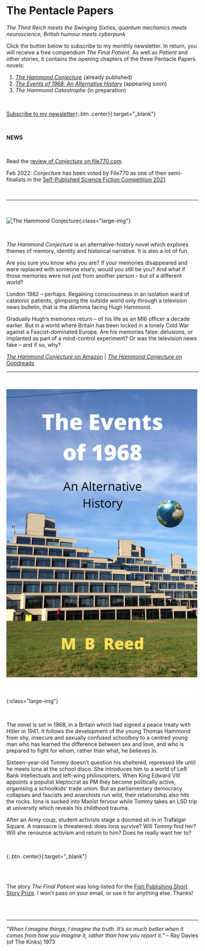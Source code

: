 ﻿---
layout: home
menu: home
---

# The Pentacle Papers
*The Third Reich meets the Swinging Sixties, quantum mechanics meets neuroscience, British humour meets cyberpunk*
<br/>

Click the button below to subscribe to my monthly newsletter. In return, you will receive a free compendium *The Final Patient*. As well as *Patient* and other stories, it contains the opening chapters of the three Pentacle Papers novels:
1. [*The Hammond Conjecture*](https://mybook.to/conjecture) (already published) 
2. [*The Events of 1968: An Alternative History*](https://mybook.to/events) (appearing soon)
3. *The Hammond Catastrophe* (in preparation)

<br/>

[Subscribe to my newsletter](https://mailchi.mp/b0fc2207af03/newsletter-signup){:.btn .center}{:target="_blank"}

<br/>

**NEWS**

<br/>

Read the [review of *Conjecture* on file770.com](http://file770.com/review-the-hammond-conjecture/). 

Feb 2022: *Conjecture* has been voted by File770 as one of their semi-finalists in the [Self-Published Science Fiction Competition 2021](http://file770.com/team-file-770s-semifinalists-for-the-self-published-science-fiction-competition/comment-page-1/) 

<br/>

---

<br/>

![The Hammond Conjecture](/assets/img/cover-full-v4.png){:class="large-img"}

<br/>

*The Hammond Conjecture* is an alternative-history novel which explores themes of memory, identity and historical narrative. It is also a lot of fun.

Are you sure you know who you are? If your memories disappeared and were replaced with someone else’s, would you still be you? And what if those memories were not just from another person - but of a different world?

London 1982 – perhaps. Regaining consciousness in an isolation ward of catatonic patients, glimpsing the outside world only through a television news bulletin, that is the dilemma facing Hugh Hammond.

Gradually Hugh’s memories return – of his life as an MI6 officer a decade earlier. But in a world where Britain has been locked in a lonely Cold War against a Fascist-dominated Europe. Are his memories false: delusions, or implanted as part of a mind-control experiment? Or was the television news fake – and if so, why? 

<!---“Very well thought-out … Reminds me of Michael Moorcock’s earlier novels.” – Gary Gibson, leading British sci-fi writer.--->

[*The Hammond Conjecture* on Amazon](https://mybook.to/conjecture) | [*The Hammond Conjecture* on Goodreads](https://www.goodreads.com/book/show/48593207-the-hammond-conjecture)
​
<br/>

---

<br/>


![The Events of 1968: An Alternative History](/assets/img/events-uea-cover.png){:class="large-img"}

<br/>

The novel is set in 1968, in a Britain which had signed a peace treaty with Hitler in 1941. It follows the development of the young Thomas Hammond from shy, insecure and sexually confused schoolboy to a centred young man who has learned the difference between sex and love, and who is prepared to fight for whom, rather than what, he believes in.

Sixteen-year-old Tommy doesn’t question his sheltered, repressed life until he meets Iona at the school disco. She introduces him to a world of Left Bank intellectuals and left-wing philosophers. When King Edward VIII appoints a populist kleptocrat as PM they become politically active, organising a schoolkids’ trade union. But as parliamentary democracy collapses and fascists and anarchists run wild, their relationship also hits the rocks. Iona is sucked into Maoist fervour while Tommy takes an LSD trip at university which reveals his childhood trauma.

After an Army coup, student activists stage a doomed sit-in in Trafalgar Square. A massacre is threatened: does Iona survive? Will Tommy find her? Will she renounce activism and return to him? Does he really want her to?




<!---{:.btn .center}{:target="_blank"}--->

<br/>

{:.btn .center}{:target="_blank"}

<br/>





<br/>

The story *The Final Patient* was long-listed for the [Fish Publishing Short Story Prize](https://www.fishpublishing.com/2020/03/16/short-story-prize-2019-20-results-short-long-lists/#long). 
I won't pass on your email, or use it for anything else. Thanks!



<br/>
<br/>

---
_“When I imagine things, I imagine the truth. It’s so much better when it comes from how you imagine it, rather than how you report it.”_ – Ray Davies (of The Kinks) 1973
